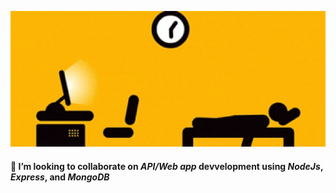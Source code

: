 <!-- <img src="https://media.giphy.com/media/TRklv98Fvo0Tu/giphy.gif" width="720" /> -->
![Coding Life](https://raw.githubusercontent.com/popoybvargas/popoybvargas/master/codingLife_720w.gif)  

#### 👯 I’m looking to collaborate on _API/Web app_ devvelopment using *NodeJs*, *Express*, and *MongoDB*

<!--
**popoybvargas/popoybvargas** is a ✨ _special_ ✨ repository because its `README.md` (this file) appears on your GitHub profile.

Here are some ideas to get you started:

- 🔭 I’m currently working on ...
- 🌱 I’m currently learning ...
- 👯 I’m looking to collaborate on ...
- 🤔 I’m looking for help with ...
- 💬 Ask me about ...
- 📫 How to reach me: ...
- 😄 Pronouns: ...
- ⚡ Fun fact: ...
-->
